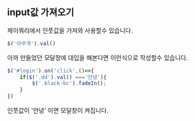 ## input값 가져오기

제이쿼리에서 인풋값을 가져와 사용할수 있습니다.

```js
$('아무개').val()
```

아까 만들었던 모달창에 대입을 해본다면 이런식으로 작성할수 있습니다.

```js
$('#login').on('click',()=>{
    if($('.dd').val() ==='안녕'){
        $('.black-bc').fadeIn();
    }
})
```

인풋값이 '안녕' 이면 모달창이 켜집니다.